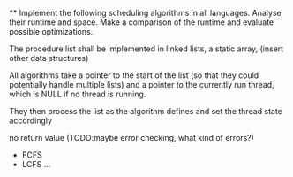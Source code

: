 ** Implement the following scheduling algorithms in all languages. Analyse 
their runtime and space. Make a comparison of the runtime and evaluate possible
optimizations. 

The procedure list shall be implemented in linked lists, a static array, (insert
other data structures)

All algorithms take a pointer to the start of the list (so that they could
potentially handle multiple lists) and a pointer to the currently run thread,
which is NULL if no thread is running. 

They then process the list as the algorithm defines and set the thread state
accordingly

no return value (TODO:maybe error checking, what kind of errors?)

* FCFS 
* LCFS
...

